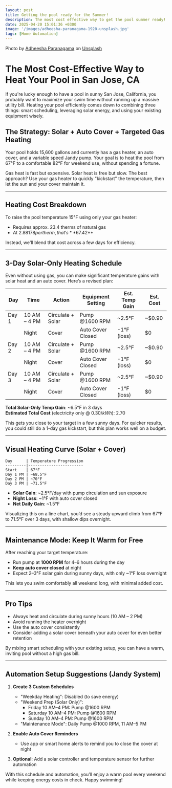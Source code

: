 ```yaml
---
layout: post
title: Getting the pool ready for the Summer!
description: The most cost effective way to get the pool summer ready!
date: 2025-04-20 15:01:36 +0300
image: '/images/adheesha-paranagama-1920-unsplash.jpg'
tags: [Home Automation]
---
```

Photo by <a href="https://unsplash.com/@adh66sha?utm_content=creditCopyText&utm_medium=referral&utm_source=unsplash">Adheesha Paranagama</a> on <a href="https://unsplash.com/photos/two-lounge-chairs-near-swimming-pool-kOYh8C_xLUQ?utm_content=creditCopyText&utm_medium=referral&utm_source=unsplash">Unsplash</a>

# The Most Cost-Effective Way to Heat Your Pool in San Jose, CA

If you're lucky enough to have a pool in sunny San Jose, California, you probably want to maximize your swim time without running up a massive utility bill. Heating your pool efficiently comes down to combining three things: smart scheduling, leveraging solar energy, and using your existing equipment wisely.

## The Strategy: Solar + Auto Cover + Targeted Gas Heating

Your pool holds 15,600 gallons and currently has a gas heater, an auto cover, and a variable speed Jandy pump. Your goal is to heat the pool from 67°F to a comfortable 82°F for weekend use, without spending a fortune.

Gas heat is fast but expensive. Solar heat is free but slow. The best approach? Use your gas heater to quickly "kickstart" the temperature, then let the sun and your cover maintain it.

---

## Heating Cost Breakdown

To raise the pool temperature 15°F using only your gas heater:

- Requires approx. 23.4 therms of natural gas
- At $2.88178 per therm, that's **$67.42**

Instead, we'll blend that cost across a few days for efficiency.

---

## 3-Day Solar-Only Heating Schedule

Even without using gas, you can make significant temperature gains with solar heat and an auto cover. Here’s a revised plan:

| Day     | Time           | Action               | Equipment Setting         | Est. Temp Gain | Est. Cost |
|---------|----------------|----------------------|----------------------------|----------------|-----------|
| Day 1   | 10 AM – 4 PM   | Circulate + Solar    | Pump @1600 RPM             | ~2.5°F         | ~$0.90    |
|         | Night          | Cover                | Auto Cover Closed          | -1°F (loss)    | $0        |
| Day 2   | 10 AM – 4 PM   | Circulate + Solar    | Pump @1600 RPM             | ~2.5°F         | ~$0.90    |
|         | Night          | Cover                | Auto Cover Closed          | -1°F (loss)    | $0        |
| Day 3   | 10 AM – 4 PM   | Circulate + Solar    | Pump @1600 RPM             | ~2.5°F         | ~$0.90    |
|         | Night          | Cover                | Auto Cover Closed          | -1°F (loss)    | $0        |

**Total Solar-Only Temp Gain**: ~6.5°F in 3 days  
**Estimated Total Cost** (electricity only @ $0.30/kWh): ~$2.70

This gets you close to your target in a few sunny days. For quicker results, you could still do a 1-day gas kickstart, but this plan works well on a budget.

---

## Visual Heating Curve (Solar + Cover)

```
Day      | Temperature Progression
---------|------------------------
Start    | 67°F
Day 1 PM | ~68.5°F
Day 2 PM | ~70°F
Day 3 PM | ~71.5°F
```

- **Solar Gain**: ~2.5°F/day with pump circulation and sun exposure
- **Night Loss**: ~1°F with auto cover closed
- **Net Daily Gain**: ~1.5°F

Visualizing this on a line chart, you’d see a steady upward climb from 67°F to 71.5°F over 3 days, with shallow dips overnight.

---

## Maintenance Mode: Keep It Warm for Free

After reaching your target temperature:

- Run pump at **1000 RPM** for 4–6 hours during the day
- **Keep auto cover closed** at night
- Expect 2–3°F solar gain during sunny days, with only ~1°F loss overnight

This lets you swim comfortably all weekend long, with minimal added cost.

---

## Pro Tips

- Always heat and circulate during sunny hours (10 AM – 2 PM)
- Avoid running the heater overnight
- Use the auto cover consistently
- Consider adding a solar cover beneath your auto cover for even better retention

By mixing smart scheduling with your existing setup, you can have a warm, inviting pool without a high gas bill.

---

## Automation Setup Suggestions (Jandy System)

1. **Create 3 Custom Schedules**
   - "Weekday Heating": Disabled (to save energy)
   - "Weekend Prep (Solar Only)":
     - Friday 10 AM–4 PM: Pump @1600 RPM
     - Saturday 10 AM–4 PM: Pump @1600 RPM
     - Sunday 10 AM–4 PM: Pump @1600 RPM
   - "Maintenance Mode": Daily Pump @1000 RPM, 11 AM–5 PM

2. **Enable Auto Cover Reminders**
   - Use app or smart home alerts to remind you to close the cover at night

3. **Optional**: Add a solar controller and temperature sensor for further automation

With this schedule and automation, you’ll enjoy a warm pool every weekend while keeping energy costs in check. Happy swimming!


